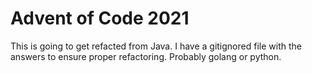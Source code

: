 # Advent of Code 2021 #

This is going to get refacted from Java. I have a gitignored file with the answers to ensure proper refactoring. Probably golang or python.

